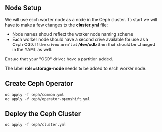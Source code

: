 ## Node Setup
We will use each worker node as a node in the Ceph cluster. To start we will have to make a few changes to the **cluster.yml** file:

* Node names should reflect the worker node naming scheme
* Each worker node should have a second drive available for use as a Ceph OSD. If the drives aren't at **/dev/sdb** then that should be changed in the YAML as well.

Ensure that your "OSD" drives have a partition added.

The label **role=storage-node** needs to be added to each worker node.

## Create Ceph Operator
```{bash}
oc apply -f ceph/common.yml
oc apply -f ceph/operator-openshift.yml
```

## Deploy the Ceph Cluster
```{bash}
oc apply -f ceph/cluster.yml
```

